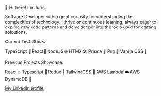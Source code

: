 👋 Hi there! I'm Juris,

Software Developer with a great curiosity for understanding the complexities of technology.
I thrive on continuous learning, always eager to explore new code patterns and delve deeper into the tools used for crafting soloutions.

Current Tech Stack:

 TypeScript 🚀
 React🏓
 NodeJS 🌐
 HTMX 🛠️
 Prisma 💾
 Pug 📝
 Vanilla CSS 🎨

Previous Projects Showcase:

 React 🔥
 Typescript 🚀
 Redux 🔄
 TailwindCSS 🎨
 AWS Lambda ☁️
 AWS DynamoDB 💼
 


[My LinkedIn profile](www.linkedin.com/in/juris-zemitis)
